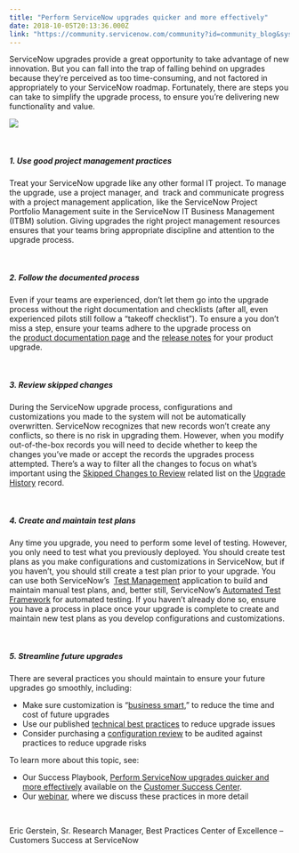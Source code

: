 ```yaml
---
title: "Perform ServiceNow upgrades quicker and more effectively"
date: 2018-10-05T20:13:36.000Z
link: "https://community.servicenow.com/community?id=community_blog&sys_id=a6ba7954dbcde3005ed4a851ca961963"
---
```

<p>ServiceNow upgrades provide a great opportunity to take advantage of new innovation. But you can fall into the trap of falling behind on upgrades because they’re perceived as too time-consuming, and not factored in appropriately to your ServiceNow roadmap. Fortunately, there are steps you can take to simplify the upgrade process, to ensure you’re delivering new functionality and value.</p>
<p><img src="43c3ac7ddb30ab80a39a0b55ca961924.iix" /></p>
<p> </p>
<h5><strong>1. Use good project management practices</strong></h5>
<p>Treat your ServiceNow upgrade like any other formal IT project. To manage the upgrade, use a project manager, and  track and communicate progress with a project management application, like the ServiceNow Project Portfolio Management suite in the ServiceNow IT Business Management (ITBM) solution. Giving upgrades the right project management resources ensures that your teams bring appropriate discipline and attention to the upgrade process.</p>
<p> </p>
<h5><strong>2. Follow the documented process</strong></h5>
<p>Even if your teams are experienced, don’t let them go into the upgrade process without the right documentation and checklists (after all, even experienced pilots still follow a “takeoff checklist”). To ensure a you don’t miss a step, ensure your teams adhere to the upgrade process on the <a href="https://docs.servicenow.com/category/london" rel="nofollow">product documentation page</a> and the <a href="https://docs.servicenow.com/bundle/london-release-notes/page/release-notes/family-release-notes.html" rel="nofollow">release notes</a> for your product upgrade.</p>
<p> </p>
<h5><strong>3. Review skipped changes</strong></h5>
<p>During the ServiceNow upgrade process, configurations and customizations you made to the system will not be automatically overwritten. ServiceNow recognizes that new records won’t create any conflicts, so there is no risk in upgrading them. However, when you modify out-of-the-box records you will need to decide whether to keep the changes you’ve made or accept the records the upgrades process attempted. There’s a way to filter all the changes to focus on what’s important using the <a href="https://docs.servicenow.com/bundle/london-platform-administration/page/customer-support/concept/skipped-changes-to-review-related-list.html" rel="nofollow">Skipped Changes to Review</a> related list on the <a href="https://docs.servicenow.com/bundle/london-platform-administration/page/customer-support/concept/c_UpgradeHistory.html" rel="nofollow">Upgrade History</a> record.</p>
<p> </p>
<h5><strong>4. Create and maintain test plans</strong></h5>
<p>Any time you upgrade, you need to perform some level of testing. However, you only need to test what you previously deployed. You should create test plans as you make configurations and customizations in ServiceNow, but if you haven’t, you should still create a test plan prior to your upgrade. You can use both ServiceNow’s  <a href="https://docs.servicenow.com/bundle/london-it-business-management/page/product/test-management/concept/c_TestManagement.html" rel="nofollow">Test Management</a> application to build and maintain manual test plans, and, better still, ServiceNow’s <a href="https://docs.servicenow.com/bundle/london-application-development/page/administer/auto-test-framework/concept/atf-overview.html" rel="nofollow">Automated Test Framework</a> for automated testing. If you haven’t already done so, ensure you have a process in place once your upgrade is complete to create and maintain new test plans as you develop configurations and customizations.</p>
<p> </p>
<h5><strong>5. Streamline future upgrades</strong></h5>
<p>There are several practices you should maintain to ensure your future upgrades go smoothly, including:</p>
<ul><li>Make sure customization is “<a href="https://www.servicenow.com/success/deploy/now/innovate-at-scale.html" rel="nofollow">business smart</a>,” to reduce the time and cost of future upgrades</li><li>Use our published <a href="https://developer.servicenow.com/app.do#!/catlist/technical_best_practices?v&#61;jakarta" rel="nofollow">technical best practices</a> to reduce upgrade issues</li><li>Consider purchasing a <a href="https://www.servicenow.com/content/dam/servicenow/other-documents/schedules/Service_Description_SN_Config_Review_Jun%202014.pdf" rel="nofollow">configuration review</a> to be audited against practices to reduce upgrade risks</li></ul>
<p>To learn more about this topic, see:</p>
<ul><li>Our Success Playbook, <a href="https://www.servicenow.com/success/deploy/now/upgrade-servicenow-quicker.html" rel="nofollow">Perform ServiceNow upgrades quicker and more effectively</a> available on the <a href="https://www.servicenow.com/success.html" rel="nofollow">Customer Success Center</a>.</li><li>Our <a href="https://go.servicenow.com/LP&#61;11108" rel="nofollow">webinar</a>, where we discuss these practices in more detail</li></ul>
<p> </p>
<p>Eric Gerstein, Sr. Research Manager, Best Practices Center of Excellence – Customers Success at ServiceNow</p>